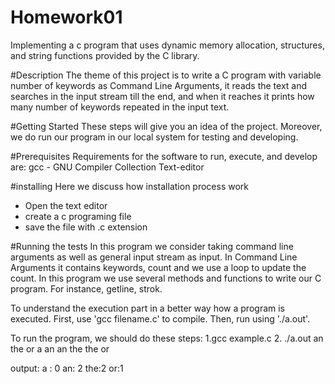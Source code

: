 # Homework01
Implementing a c program that uses dynamic memory allocation, structures, and string functions provided by the C library.


#Description
The theme of this project is to write a C program with variable number of keywords as Command Line Arguments, it reads the text and searches in the input stream till the end, and when it reaches it prints how many number of keywords repeated in the input text.


#Getting Started
These steps will give you an idea of the project. Moreover, we do run our program in our local system for testing and developing.

#Prerequisites
Requirements for the software to run, execute, and develop are:
gcc - GNU Compiler Collection
Text-editor

#installing
Here we discuss how installation process work
* Open the text editor 
* create a c programing file
* save the file with .c extension

#Running the tests
In this program we consider taking command line arguments as well as general input stream as input. In Command Line Arguments it contains keywords, count and we use a loop to update the count. In this program we use several methods and functions to write our C program. For instance, getline, strok.

To understand the execution part in a better way how a program is executed. First, use 'gcc filename.c' to compile. Then, run using './a.out'.

To run the program, we should do these steps:
1.gcc example.c
2. ./a.out an the or
a an an the the or

output:
a : 0
an: 2
the:2
or:1
